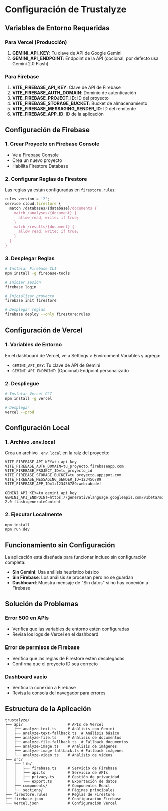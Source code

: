 # Configuración de Trustalyze

## Variables de Entorno Requeridas

### Para Vercel (Producción)

1. **GEMINI_API_KEY**: Tu clave de API de Google Gemini
2. **GEMINI_API_ENDPOINT**: Endpoint de la API (opcional, por defecto usa Gemini 2.0 Flash)

### Para Firebase

1. **VITE_FIREBASE_API_KEY**: Clave de API de Firebase
2. **VITE_FIREBASE_AUTH_DOMAIN**: Dominio de autenticación
3. **VITE_FIREBASE_PROJECT_ID**: ID del proyecto
4. **VITE_FIREBASE_STORAGE_BUCKET**: Bucket de almacenamiento
5. **VITE_FIREBASE_MESSAGING_SENDER_ID**: ID del remitente
6. **VITE_FIREBASE_APP_ID**: ID de la aplicación

## Configuración de Firebase

### 1. Crear Proyecto en Firebase Console
- Ve a [Firebase Console](https://console.firebase.google.com/)
- Crea un nuevo proyecto
- Habilita Firestore Database

### 2. Configurar Reglas de Firestore
Las reglas ya están configuradas en `firestore.rules`:
```javascript
rules_version = '2';
service cloud.firestore {
  match /databases/{database}/documents {
    match /analyses/{document} {
      allow read, write: if true;
    }
    match /results/{document} {
      allow read, write: if true;
    }
  }
}
```

### 3. Desplegar Reglas
```bash
# Instalar Firebase CLI
npm install -g firebase-tools

# Iniciar sesión
firebase login

# Inicializar proyecto
firebase init firestore

# Desplegar reglas
firebase deploy --only firestore:rules
```

## Configuración de Vercel

### 1. Variables de Entorno
En el dashboard de Vercel, ve a Settings > Environment Variables y agrega:

- `GEMINI_API_KEY`: Tu clave de API de Gemini
- `GEMINI_API_ENDPOINT`: (Opcional) Endpoint personalizado

### 2. Despliegue
```bash
# Instalar Vercel CLI
npm install -g vercel

# Desplegar
vercel --prod
```

## Configuración Local

### 1. Archivo .env.local
Crea un archivo `.env.local` en la raíz del proyecto:

```env
VITE_FIREBASE_API_KEY=tu_api_key
VITE_FIREBASE_AUTH_DOMAIN=tu_proyecto.firebaseapp.com
VITE_FIREBASE_PROJECT_ID=tu_proyecto_id
VITE_FIREBASE_STORAGE_BUCKET=tu_proyecto.appspot.com
VITE_FIREBASE_MESSAGING_SENDER_ID=123456789
VITE_FIREBASE_APP_ID=1:123456789:web:abcdef

GEMINI_API_KEY=tu_gemini_api_key
GEMINI_API_ENDPOINT=https://generativelanguage.googleapis.com/v1beta/models/gemini-2.0-flash:generateContent
```

### 2. Ejecutar Localmente
```bash
npm install
npm run dev
```

## Funcionamiento sin Configuración

La aplicación está diseñada para funcionar incluso sin configuración completa:

- **Sin Gemini**: Usa análisis heurístico básico
- **Sin Firebase**: Los análisis se procesan pero no se guardan
- **Dashboard**: Muestra mensaje de "Sin datos" si no hay conexión a Firebase

## Solución de Problemas

### Error 500 en APIs
- Verifica que las variables de entorno estén configuradas
- Revisa los logs de Vercel en el dashboard

### Error de permisos de Firebase
- Verifica que las reglas de Firestore estén desplegadas
- Confirma que el proyecto ID sea correcto

### Dashboard vacío
- Verifica la conexión a Firebase
- Revisa la consola del navegador para errores

## Estructura de la Aplicación

```
trustalyze/
├── api/                    # APIs de Vercel
│   ├── analyze-text.ts     # Análisis con Gemini
│   ├── analyze-text-fallback.ts  # Análisis básico
│   ├── analyze-file.ts     # Análisis de documentos
│   ├── analyze-file-fallback.ts  # Fallback documentos
│   ├── analyze-image.ts    # Análisis de imágenes
│   ├── analyze-image-fallback.ts # Fallback imágenes
│   └── analyze-video.ts    # Análisis de videos
├── src/
│   ├── lib/
│   │   ├── firebase.ts     # Servicio de Firebase
│   │   ├── api.ts          # Servicio de APIs
│   │   ├── privacy.ts      # Gestión de privacidad
│   │   └── export.ts       # Exportación de datos
│   ├── components/         # Componentes React
│   └── sections/           # Páginas principales
├── firestore.rules         # Reglas de Firestore
├── firebase.json           # Configuración Firebase
└── vercel.json             # Configuración Vercel
```

